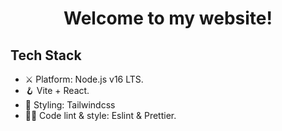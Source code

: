 <h1 align="center">
  Welcome to my website!
</h1>

## Tech Stack

- ⚔️ Platform: Node.js v16 LTS.
- 🪝 Vite + React.
- 🎨 Styling: Tailwindcss
- 💅🏻 Code lint & style: Eslint & Prettier.
